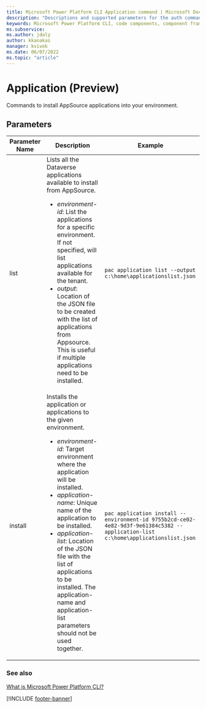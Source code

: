 ```yaml
---
title: Microsoft Power Platform CLI Application command | Microsoft Docs
description: "Descriptions and supported parameters for the auth command."
keywords: Microsoft Power Platform CLI, code components, component framework, CLI
ms.subservice: 
ms.author: jdaly
author: kkanakas
manager: kvivek
ms.date: 06/07/2022
ms.topic: "article"
---
```


# Application (Preview)

Commands to install AppSource applications into your environment.

## Parameters

|Parameter Name|Description|Example|
|-------------|-----------|-------|
|list| Lists all the Dataverse applications available to install from AppSource. <ul><li> *environment-id*: List the applications for a specific environment. If not specified, will list applications available for the tenant.</li><li>*output*: Location of the JSON file to be created with the list of applications from Appsource. This is useful if multiple applications need to be installed.</li></ul>| `pac application list --output c:\home\applicationslist.json`|
|install| Installs the application or applications to the given environment. <ul><li> *environment-id*: Target environment where the application will be installed. </li><li> *application-name*: Unique name of the application to be installed.</li><li> *application-list*: Location of the JSON file with the list of applications to be installed. The application-name and application-list parameters should not be used together.</li></ul>|`pac application install --environment-id 9755b2cd-ce02-4e82-9d3f-9e61384c5382 --application-list c:\home\applicationslist.json `|

### See also

[What is Microsoft Power Platform CLI?](../power-platform-cli.md)

[!INCLUDE [footer-banner](../../../includes/footer-banner.md)]